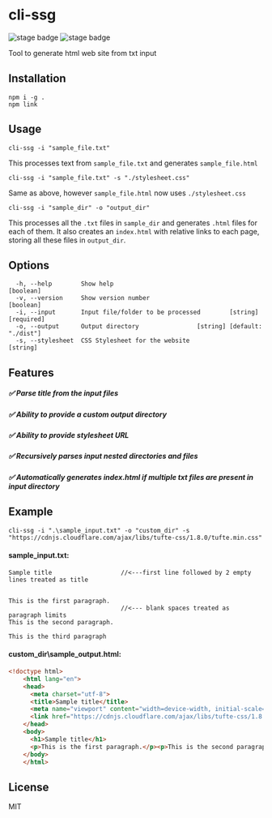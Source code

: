 # cli-ssg

![stage badge](https://img.shields.io/badge/version-0.1-lightyellow) ![stage badge](https://img.shields.io/badge/license-MIT-green)

Tool to generate html web site from txt input

## Installation

```
npm i -g .
npm link
```

## Usage

```
cli-ssg -i "sample_file.txt"
```
This processes text from <code>sample_file.txt</code> and generates <code>sample_file.html</code>
```
cli-ssg -i "sample_file.txt" -s "./stylesheet.css"
```
Same as above, however <code>sample_file.html</code> now uses <code>./stylesheet.css</code>
```
cli-ssg -i "sample_dir" -o "output_dir"
```
This processes all the <code>.txt</code> files in <code>sample_dir</code> and generates <code>.html</code> files for each of them. It also creates an <code>index.html</code> with relative links to each page, storing all these files in <code>output_dir</code>.

## Options

```
  -h, --help        Show help                                          [boolean]
  -v, --version     Show version number                                [boolean]
  -i, --input       Input file/folder to be processed        [string] [required]
  -o, --output      Output directory                [string] [default: "./dist"]
  -s, --stylesheet  CSS Stylesheet for the website                      [string]
  ```
## Features
##### :white_check_mark: Parse title from the input files
##### :white_check_mark: Ability to provide a custom output directory
##### :white_check_mark: Ability to provide stylesheet URL
##### :white_check_mark: Recursively parses input nested directories and files
##### :white_check_mark: Automatically generates index.html if multiple txt files are present in input directory

## Example

`cli-ssg -i ".\sample_input.txt" -o "custom_dir" -s "https://cdnjs.cloudflare.com/ajax/libs/tufte-css/1.8.0/tufte.min.css"`

#### sample_input.txt:
```
Sample title                   //<---first line followed by 2 empty lines treated as title


This is the first paragraph.
                               //<--- blank spaces treated as paragraph limits
This is the second paragraph.

This is the third paragraph
```

#### custom_dir\sample_output.html:
```html
<!doctype html>
    <html lang="en">
    <head>
      <meta charset="utf-8">
      <title>Sample title</title>
      <meta name="viewport" content="width=device-width, initial-scale=1">
      <link href="https://cdnjs.cloudflare.com/ajax/libs/tufte-css/1.8.0/tufte.min.css" rel="stylesheet">
    </head>
    <body>
      <h1>Sample title</h1>
      <p>This is the first paragraph.</p><p>This is the second paragraph.</p>
    </body>
    </html>
```

## License
MIT
  
  
